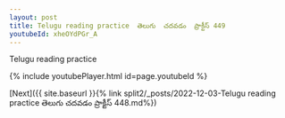 ```yaml
---
layout: post
title: Telugu reading practice  తెలుగు  చదవడం  ప్రాక్టీస్ 449
youtubeId: xheOYdPGr_A
---
```

 
 
Telugu reading practice
 
 
 
 
 


{% include youtubePlayer.html id=page.youtubeId %}
 
[Next]({{ site.baseurl }}{% link  split2/_posts/2022-12-03-Telugu reading practice  తెలుగు  చదవడం  ప్రాక్టీస్ 448.md%})
 
